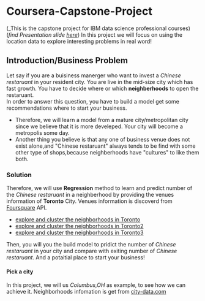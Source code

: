 # Coursera-Capstone-Project
(_This is the capstone project for IBM data science professional courses)
(_find Presentation slide [here](https://github.com/yuyongze/coursera-capstone-project/blob/master/Coursera-Capstone-Project.pdf)_)
In this project we will focus on using the location data to explore interesting problems in real word!

## Introduction/Business Problem
Let say if you are a buisiness manerger who want to invest a *Chinese restaruant* in your resident city. You are live in the mid-size city which has fast growth. You have to decide where or which **neighberhoods** to open the restaruant.  
In order to answer this question, you have to build a model get some recommendations where to start your business.   
+ Therefore, we will learn a model from a mature city/metropolitan city since we believe that it is more develeped. Your city will become a metropolis some day.
+ Another thing you believe is that any one of business venue does not exist alone,and "Chinese restaruant" always tends to be find with some other type of shops,because neighberhoods have "cultures" to like them both.
### Solution
  Therefore, we will use **Regression** method to learn and predict number of the *Chinese restaruant* in a neighberhood by providing the venues information of **Toronto** City. Venues information is discoverd from [Foursquare](https://foursquare.com/) API. 
- [explore and cluster the neighborhoods in Toronto](https://github.com/yuyongze2014/coursera-capstone-project/blob/master/explore%20and%20cluster%20the%20neighborhoods%20in%20Toronto.ipynb)
- [explore and cluster the neighborhoods in Toronto2](https://github.com/yuyongze2014/coursera-capstone-project/blob/master/explore%20and%20cluster%20the%20neighborhoods%20in%20Toronto2.ipynb)
-  [explore and cluster the neighborhoods in Toronto3](https://github.com/yuyongze2014/coursera-capstone-project/blob/master/explore%20and%20cluster%20the%20neighborhoods%20in%20Toronto2.ipynb)

Then, you will you the build model to pridict the number of *Chinese restaruant* in your city and compare with exiting number of *Chinese restaruant*. And a potaitial place to start your business!


#### Pick a city
In this project, we will us *Columbus,OH* as example, to see how we can achieve it.
Neighborhoods infomation is get from [city-data.com](http://www.city-data.com/nbmaps/neigh-Columbus-Ohio.html) 
